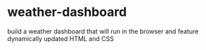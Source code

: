 # weather-dashboard
build a weather dashboard that will run in the browser and feature dynamically updated HTML and CSS
